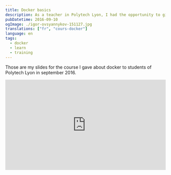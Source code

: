```yaml
---
title: Docker basics
description: As a teacher in Polytech Lyon, I had the opportunity to give course about Docker as an initiation. Here are the slides made with RevealJS.
pubDatetime: 2016-09-10
ogImage: ./igor-ovsyannykov-151127.jpg
translations: ["fr", "cours-docker"]
language: en
tags:
  - docker
  - learn
  - training
---
```


Those are my slides for the course I gave about docker to students of Polytech Lyon in september 2016.

<div style="position:relative;height:0;padding-bottom:56.25%">
<iframe src="https://slashgear.github.io/docker-basics/#/" width="640" height="360" frameborder="0" style="position:absolute;width:100%;height:100%;left:0" allowfullscreen></iframe>
</div>
